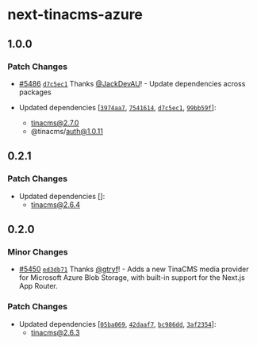 # next-tinacms-azure

## 1.0.0

### Patch Changes

- [#5486](https://github.com/tinacms/tinacms/pull/5486) [`d7c5ec1`](https://github.com/tinacms/tinacms/commit/d7c5ec1b174419dcc6ddba3cfb3684dd469da571) Thanks [@JackDevAU](https://github.com/JackDevAU)! - Update dependencies across packages

- Updated dependencies [[`3974aa7`](https://github.com/tinacms/tinacms/commit/3974aa759192713140733b99ee0254a1a056e124), [`7541614`](https://github.com/tinacms/tinacms/commit/7541614527a02268ea453b23ce84637f978dcf2d), [`d7c5ec1`](https://github.com/tinacms/tinacms/commit/d7c5ec1b174419dcc6ddba3cfb3684dd469da571), [`99bb59f`](https://github.com/tinacms/tinacms/commit/99bb59ff7b9f3cf27a1382b91826eb81831ecb95)]:
  - tinacms@2.7.0
  - @tinacms/auth@1.0.11

## 0.2.1

### Patch Changes

- Updated dependencies []:
  - tinacms@2.6.4

## 0.2.0

### Minor Changes

- [#5450](https://github.com/tinacms/tinacms/pull/5450) [`ed3db71`](https://github.com/tinacms/tinacms/commit/ed3db71a808b322cad1d450fba4c066e90b78e6e) Thanks [@gtryf](https://github.com/gtryf)! - Adds a new TinaCMS media provider for Microsoft Azure Blob Storage, with built-in support for the Next.js App Router.

### Patch Changes

- Updated dependencies [[`05ba069`](https://github.com/tinacms/tinacms/commit/05ba0692a7e990fbb671177829562869d517e7c1), [`42daaf7`](https://github.com/tinacms/tinacms/commit/42daaf7af125da265d2c5998168e9c7345dc0a59), [`bc986dd`](https://github.com/tinacms/tinacms/commit/bc986dd48f9a7da264281b55926ec51ce1068bb7), [`3af2354`](https://github.com/tinacms/tinacms/commit/3af23542b984c10e138d0cf10a165d50b99bb0e9)]:
  - tinacms@2.6.3
